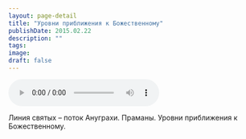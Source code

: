 ```yaml
---
layout: page-detail
title: "Уровни приближения к Божественному"
publishDate: 2015.02.22
description: ""
tags:
image:
draft: false
---
```


<audio title="2015.02.22 - Уровни приближения к Божественному.mp3" src="/upload/iblock/4cc/4ccafe9937545dc973dbc232497f90ce.mp3" controls=""></audio>

 Линия святых – поток Ануграхи. Праманы. Уровни приближения к Божественному. 

  
